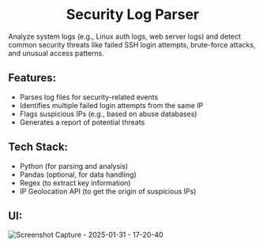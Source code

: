 <h1 align="center">Security Log Parser</h1> 

Analyze system logs (e.g., Linux auth logs, web server logs) and detect common security threats like failed SSH login attempts, brute-force attacks, and unusual access patterns.

## Features:
- Parses log files for security-related events
- Identifies multiple failed login attempts from the same IP
- Flags suspicious IPs (e.g., based on abuse databases)
- Generates a report of potential threats

## Tech Stack:
- Python (for parsing and analysis)
- Pandas (optional, for data handling)
- Regex (to extract key information)
- IP Geolocation API (to get the origin of suspicious IPs)
 
## UI:
![Screenshot Capture - 2025-01-31 - 17-20-40](https://github.com/user-attachments/assets/abab9aa8-47f1-4bb8-b041-d029e6b9a928)




